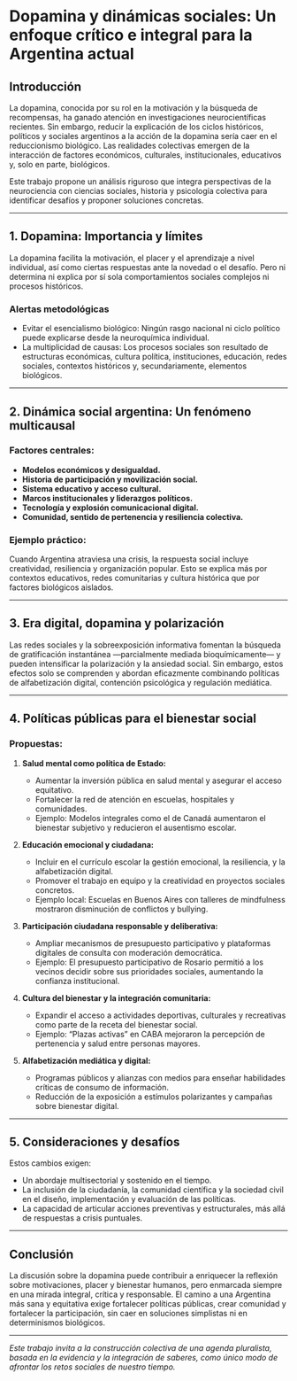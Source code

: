# Dopamina y dinámicas sociales: Un enfoque crítico e integral para la Argentina actual

## Introducción

La dopamina, conocida por su rol en la motivación y la búsqueda de recompensas, ha ganado atención en investigaciones neurocientíficas recientes. Sin embargo, reducir la explicación de los ciclos históricos, políticos y sociales argentinos a la acción de la dopamina sería caer en el reduccionismo biológico. Las realidades colectivas emergen de la interacción de factores económicos, culturales, institucionales, educativos y, solo en parte, biológicos.

Este trabajo propone un análisis riguroso que integra perspectivas de la neurociencia con ciencias sociales, historia y psicología colectiva para identificar desafíos y proponer soluciones concretas.

---

## 1. Dopamina: Importancia y límites

La dopamina facilita la motivación, el placer y el aprendizaje a nivel individual, así como ciertas respuestas ante la novedad o el desafío. Pero ni determina ni explica por sí sola comportamientos sociales complejos ni procesos históricos.

### Alertas metodológicas

- Evitar el esencialismo biológico: Ningún rasgo nacional ni ciclo político puede explicarse desde la neuroquímica individual.
- La multiplicidad de causas: Los procesos sociales son resultado de estructuras económicas, cultura política, instituciones, educación, redes sociales, contextos históricos y, secundariamente, elementos biológicos.

---

## 2. Dinámica social argentina: Un fenómeno multicausal

### Factores centrales:

- **Modelos económicos y desigualdad.**
- **Historia de participación y movilización social.**
- **Sistema educativo y acceso cultural.**
- **Marcos institucionales y liderazgos políticos.**
- **Tecnología y explosión comunicacional digital.**
- **Comunidad, sentido de pertenencia y resiliencia colectiva.**

### Ejemplo práctico:
Cuando Argentina atraviesa una crisis, la respuesta social incluye creatividad, resiliencia y organización popular. Esto se explica más por contextos educativos, redes comunitarias y cultura histórica que por factores biológicos aislados.

---

## 3. Era digital, dopamina y polarización

Las redes sociales y la sobreexposición informativa fomentan la búsqueda de gratificación instantánea —parcialmente mediada bioquímicamente— y pueden intensificar la polarización y la ansiedad social. Sin embargo, estos efectos solo se comprenden y abordan eficazmente combinando políticas de alfabetización digital, contención psicológica y regulación mediática.

---

## 4. Políticas públicas para el bienestar social

### Propuestas:

1. **Salud mental como política de Estado:**
    - Aumentar la inversión pública en salud mental y asegurar el acceso equitativo.
    - Fortalecer la red de atención en escuelas, hospitales y comunidades.
    - Ejemplo: Modelos integrales como el de Canadá aumentaron el bienestar subjetivo y reducieron el ausentismo escolar.

2. **Educación emocional y ciudadana:**
    - Incluir en el currículo escolar la gestión emocional, la resiliencia, y la alfabetización digital.
    - Promover el trabajo en equipo y la creatividad en proyectos sociales concretos.
    - Ejemplo local: Escuelas en Buenos Aires con talleres de mindfulness mostraron disminución de conflictos y bullying.

3. **Participación ciudadana responsable y deliberativa:**
    - Ampliar mecanismos de presupuesto participativo y plataformas digitales de consulta con moderación democrática.
    - Ejemplo: El presupuesto participativo de Rosario permitió a los vecinos decidir sobre sus prioridades sociales, aumentando la confianza institucional.

4. **Cultura del bienestar y la integración comunitaria:**
    - Expandir el acceso a actividades deportivas, culturales y recreativas como parte de la receta del bienestar social.
    - Ejemplo: “Plazas activas” en CABA mejoraron la percepción de pertenencia y salud entre personas mayores.

5. **Alfabetización mediática y digital:**
    - Programas públicos y alianzas con medios para enseñar habilidades críticas de consumo de información.
    - Reducción de la exposición a estímulos polarizantes y campañas sobre bienestar digital.

---

## 5. Consideraciones y desafíos

Estos cambios exigen:
- Un abordaje multisectorial y sostenido en el tiempo.
- La inclusión de la ciudadanía, la comunidad científica y la sociedad civil en el diseño, implementación y evaluación de las políticas.
- La capacidad de articular acciones preventivas y estructurales, más allá de respuestas a crisis puntuales.

---

## Conclusión

La discusión sobre la dopamina puede contribuir a enriquecer la reflexión sobre motivaciones, placer y bienestar humanos, pero enmarcada siempre en una mirada integral, crítica y responsable. 
El camino a una Argentina más sana y equitativa exige fortalecer políticas públicas, crear comunidad y fortalecer la participación, sin caer en soluciones simplistas ni en determinismos biológicos.

---

*Este trabajo invita a la construcción colectiva de una agenda pluralista, basada en la evidencia y la integración de saberes, como único modo de afrontar los retos sociales de nuestro tiempo.*

